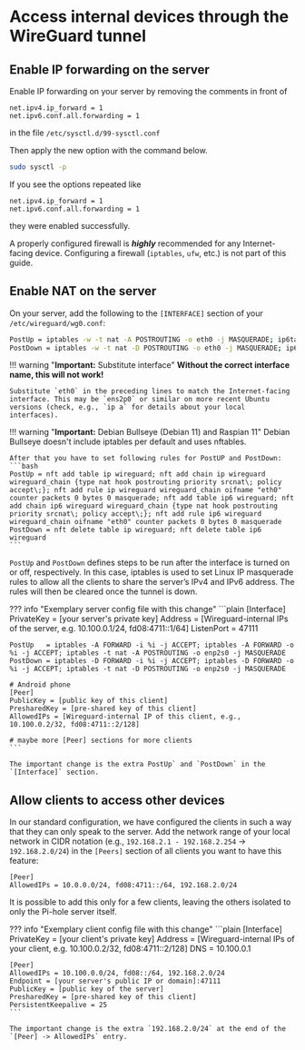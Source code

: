 # Access internal devices through the WireGuard tunnel

## Enable IP forwarding on the server

Enable IP forwarding on your server by removing the comments in front of

```plain
net.ipv4.ip_forward = 1
net.ipv6.conf.all.forwarding = 1
```

in the file `/etc/sysctl.d/99-sysctl.conf`

Then apply the new option with the command below.

```bash
sudo sysctl -p
```

If you see the options repeated like

```plain
net.ipv4.ip_forward = 1
net.ipv6.conf.all.forwarding = 1
```

they were enabled successfully.

A properly configured firewall is ***highly*** recommended for any Internet-facing device. Configuring a firewall (`iptables`, `ufw`, etc.) is not part of this guide.

## Enable NAT on the server

On your server, add the following to the `[INTERFACE]` section of your `/etc/wireguard/wg0.conf`:

```bash
PostUp = iptables -w -t nat -A POSTROUTING -o eth0 -j MASQUERADE; ip6tables -w -t nat -A POSTROUTING -o eth0 -j MASQUERADE
PostDown = iptables -w -t nat -D POSTROUTING -o eth0 -j MASQUERADE; ip6tables -w -t nat -D POSTROUTING -o eth0 -j MASQUERADE
```

<!-- markdownlint-disable code-block-style -->
!!! warning "**Important:** Substitute interface"
    **Without the correct interface name, this will not work!**

    Substitute `eth0` in the preceding lines to match the Internet-facing interface. This may be `ens2p0` or similar on more recent Ubuntu versions (check, e.g., `ip a` for details about your local interfaces).
<!-- markdownlint-enable code-block-style -->

<!-- markdownlint-disable code-block-style -->
!!! warning "**Important:** Debian Bullseye (Debian 11) and Raspian 11"
    Debian Bullseye doesn't include iptables per default and uses nftables.

    After that you have to set following rules for PostUP and PostDown:
    ```bash
    PostUp = nft add table ip wireguard; nft add chain ip wireguard wireguard_chain {type nat hook postrouting priority srcnat\; policy accept\;}; nft add rule ip wireguard wireguard_chain oifname "eth0" counter packets 0 bytes 0 masquerade; nft add table ip6 wireguard; nft add chain ip6 wireguard wireguard_chain {type nat hook postrouting priority srcnat\; policy accept\;}; nft add rule ip6 wireguard wireguard_chain oifname "eth0" counter packets 0 bytes 0 masquerade
    PostDown = nft delete table ip wireguard; nft delete table ip6 wireguard
    ```
<!-- markdownlint-enable code-block-style -->

`PostUp` and `PostDown` defines steps to be run after the interface is turned on or off, respectively. In this case, iptables is used to set Linux IP masquerade rules to allow all the clients to share the server’s IPv4 and IPv6 address.
The rules will then be cleared once the tunnel is down.

<!-- markdownlint-disable code-block-style -->
??? info "Exemplary server config file with this change"
    ```plain
    [Interface]
    PrivateKey = [your server's private key]
    Address = [Wireguard-internal IPs of the server, e.g. 10.100.0.1/24, fd08:4711::1/64]
    ListenPort = 47111

    PostUp   = iptables -A FORWARD -i %i -j ACCEPT; iptables -A FORWARD -o %i -j ACCEPT; iptables -t nat -A POSTROUTING -o enp2s0 -j MASQUERADE
    PostDown = iptables -D FORWARD -i %i -j ACCEPT; iptables -D FORWARD -o %i -j ACCEPT; iptables -t nat -D POSTROUTING -o enp2s0 -j MASQUERADE

    # Android phone
    [Peer]
    PublicKey = [public key of this client]
    PresharedKey = [pre-shared key of this client]
    AllowedIPs = [Wireguard-internal IP of this client, e.g., 10.100.0.2/32, fd08:4711::2/128]

    # maybe more [Peer] sections for more clients
    ```

    The important change is the extra PostUp` and `PostDown` in the `[Interface]` section.
<!-- markdownlint-enable code-block-style -->
## Allow clients to access other devices

In our standard configuration, we have configured the clients in such a way that they can only speak to the server. Add the network range of your local network in CIDR notation (e.g., `192.168.2.1 - 192.168.2.254` -> `192.168.2.0/24`) in the `[Peers]` section of all clients you want to have this feature:

```plain
[Peer]
AllowedIPs = 10.0.0.0/24, fd08:4711::/64, 192.168.2.0/24
```

It is possible to add this only for a few clients, leaving the others isolated to only the Pi-hole server itself.

<!-- markdownlint-disable code-block-style -->
??? info "Exemplary client config file with this change"
    ```plain
    [Interface]
    PrivateKey = [your client's private key]
    Address = [Wireguard-internal IPs of your client, e.g. 10.100.0.2/32, fd08:4711::2/128]
    DNS = 10.100.0.1

    [Peer]
    AllowedIPs = 10.100.0.0/24, fd08::/64, 192.168.2.0/24
    Endpoint = [your server's public IP or domain]:47111
    PublicKey = [public key of the server]
    PresharedKey = [pre-shared key of this client]
    PersistentKeepalive = 25
    ```

    The important change is the extra `192.168.2.0/24` at the end of the `[Peer] -> AllowedIPs` entry.
<!-- markdownlint-enable code-block-style -->
